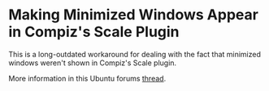 # Making Minimized Windows Appear in Compiz's Scale Plugin

This is a long-outdated workaround for dealing with the fact that minimized windows weren't shown in Compiz's Scale plugin.

More information in this Ubuntu forums [thread](https://ubuntuforums.org/showthread.php?t=976002).
